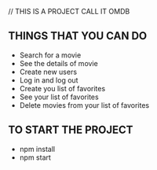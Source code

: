 // THIS IS A PROJECT CALL IT OMDB



## THINGS THAT YOU CAN DO
- Search for a movie 
- See the details of movie
- Create new users
- Log in and log out
- Create you list of favorites
- See your list of favorites
- Delete movies from your list of favorites


## TO START THE PROJECT

- npm install
- npm start
